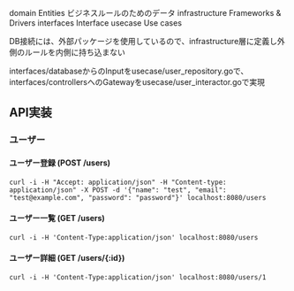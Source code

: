 domain	Entities ビジネスルールのためのデータ
infrastructure	Frameworks & Drivers
interfaces	Interface
usecase	Use cases

DB接続には、外部パッケージを使用しているので、infrastructure層に定義し外側のルールを内側に持ち込まない

interfaces/databaseからのInputをusecase/user_repository.goで、interfaces/controllersへのGatewayをusecase/user_interactor.goで実現


## API実装

### ユーザー

#### ユーザー登録 (POST /users)
`curl -i -H "Accept: application/json" -H "Content-type: application/json" -X POST -d '{"name": "test", "email": "test@example.com", "password": "password"}' localhost:8080/users`

#### ユーザー一覧 (GET /users)
`curl -i -H 'Content-Type:application/json' localhost:8080/users`

#### ユーザー詳細 (GET /users/{:id})
`curl -i -H 'Content-Type:application/json' localhost:8080/users/1`